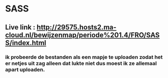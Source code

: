 # SASS

## Live link : http://29575.hosts2.ma-cloud.nl/bewijzenmap/periode%201.4/FRO/SASS/index.html

### ik probeerde de bestanden als een mapje te uploaden zodat het er netjes uit zag alleen dat lukte niet dus moest ik ze allemaal apart uploaden.
